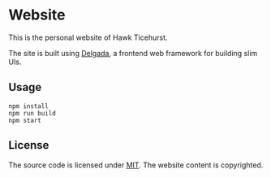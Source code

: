 # Website

This is the personal website of Hawk Ticehurst.

The site is built using [Delgada](https://delgada.dev), a frontend web framework for building slim UIs.

## Usage

```
npm install
npm run build
npm start
```

## License

The source code is licensed under [MIT](./LICENSE). The website content is copyrighted.
